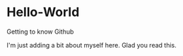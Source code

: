 # Hello-World
Getting to know Github

I'm just adding a bit about myself here. Glad you read this. 
